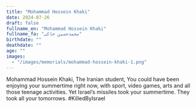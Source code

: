 ```yaml
---
title: "Mohammad Hossein Khaki"
date: 2024-07-26
draft: false
fullname_en: "Mohammad Hossein Khaki"
fullname_fa: "محمدحسین خاکی"
birthdate: ""
deathdate: ""
age: ""
images:
  - "/images/memorials/mohammad-hossein-khaki-1.png"
---
```


Mohammad Hossein Khaki,
The Iranian student,
You could have been enjoying your summertime right now, with sport, video games, arts and all those teenage activities. Yet Israel’s missiles took your summertime. They took all your tomorrows.
#KilledByIsrael